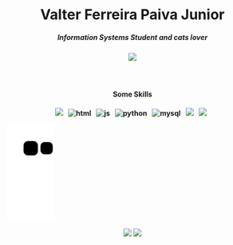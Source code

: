 <h1 align="center">Valter Ferreira Paiva Junior</h1>

<h5 align="center">Information Systems Student and cats lover </h5>
<h5 align="center"><img src="https://cutewallpaper.org/24/cat-gif-png/20-fantastic-ideas-transparent-cute-cats-gif-lee-dii.gif" width="100" />
</p>

<br>

<h4 align="center">Some Skills<h4/>
	
<p align="center">
	<img src="https://img.shields.io/badge/HTML5-E34F26?style=for-the-badge&logo=html5&logoColor=white" />&nbsp;&nbsp;
	<img src="https://img.shields.io/badge/CSS-3498DB?&style=for-the-badge&logo=css3&logoColor=white" alt="html" />&nbsp;&nbsp;
	<img src="https://img.shields.io/badge/JavaScript-F7DF1E?style=for-the-badge&logo=javascript&logoColor=black" alt="js" />&nbsp;&nbsp;
	<img src="https://img.shields.io/badge/python%20-%2314354C.svg?&style=for-the-badge&logo=python&logoColor=white" alt="python" />&nbsp;&nbsp;
	<img src="https://img.shields.io/badge/MySQL-00000F?style=for-the-badge&logo=mysql&logoColor=white" alt="mysql" />&nbsp;&nbsp;
	<img src="https://img.shields.io/badge/Bootstrap-563D7C?style=for-the-badge&logo=bootstrap&logoColor=white">&nbsp;&nbsp;
	<img src="https://img.shields.io/badge/jQuery-0769AD?style=for-the-badge&logo=jquery&logoColor=white">&nbsp;&nbsp;
	
 
 ![Snake animation](https://github.com/rafaballerini/rafaballerini/blob/output/github-contribution-grid-snake.svg)

</div>


<div>
	<p align="center">
	<a href="https://instagram.com/valt_nekin" target="_blank"><img src="https://img.shields.io/badge/-Instagram-%23E4405F?style=for-the-badge&logo=instagram&logoColor=white" target="_blank"></a>
	<a href = "mailto:valterferreirapj.12@gmail.com"><img src="https://img.shields.io/badge/-Gmail-%23333?style=for-the-badge&logo=gmail&logoColor=white" target="_blank"></a>
